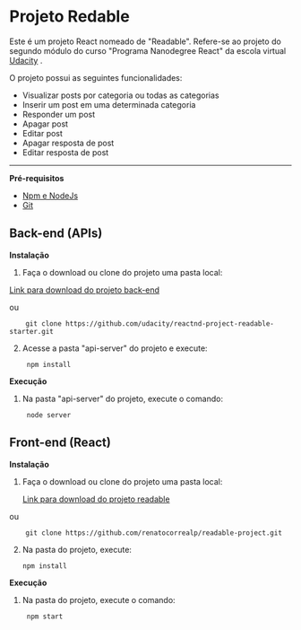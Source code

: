 # **Projeto Redable**

Este é um projeto React nomeado de "Readable".
Refere-se ao projeto do segundo módulo do curso "Programa Nanodegree React" da escola virtual [Udacity](www.udacity.com) .

O projeto possui as seguintes funcionalidades:

 - Visualizar posts por categoria ou todas as categorias
 - Inserir um post em uma determinada categoria
 - Responder um post
 - Apagar post
 - Editar post
 - Apagar resposta de post
 - Editar resposta de post



----------



**Pré-requisitos**

- [Npm e NodeJs](https://nodejs.org/en/)
- [Git](https://git-scm.com/book/en/v2/Getting-Started-Installing-Git)


**Back-end (APIs)**
---------------------

**Instalação**

1. Faça o download ou clone do projeto uma pasta local:

 [ Link para download do projeto back-end](https://github.com/renatocorrealp/readable-project)

  ou

	    git clone https://github.com/udacity/reactnd-project-readable-starter.git


2. Acesse a pasta "api-server" do projeto e execute:

		npm install


**Execução**

1. Na pasta "api-server" do projeto, execute o comando:

		node server

**Front-end (React)**
---------------------


**Instalação**

 1. Faça o download ou clone do projeto uma pasta local:

	[Link para download do projeto readable](https://github.com/renatocorrealp/readable-project)

  ou

		git clone https://github.com/renatocorrealp/readable-project.git
 2. Na pasta do projeto, execute:

		npm install

**Execução**

1. Na pasta do projeto, execute o comando:

		npm start
